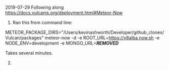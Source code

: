 2019-07-29
Following along https://docs.vulcanjs.org/deployment.html#Meteor-Now

1. Ran this from command line:

METEOR_PACKAGE_DIRS="/Users/kevinashworth/Developer/github_clones/Vulcan/packages" meteor-now -d -e ROOT_URL=https://v8alba.now.sh -e NODE_ENV=development -e MONGO_URL=***REMOVED***

Takes several minutes.

2. 
